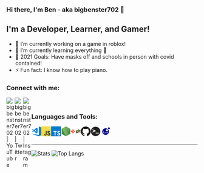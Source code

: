 ### Hi there, I'm Ben - aka bigbenster702 👋

## I'm a Developer, Learner, and Gamer!
- 🔭 I’m currently working on a game in roblox!
- 🌱 I’m currently learning everything 🤣
- 🥅 2021 Goals: Have masks off and schools in person with covid contained!
- ⚡ Fun fact: I know how to play piano.

### Connect with me:

[<img align="left" alt="bigbenster702 | YouTube" width="22px" src="https://cdn.jsdelivr.net/npm/simple-icons@v3/icons/youtube.svg" />][youtube]
[<img align="left" alt="bigbenster702 | Twitter" width="22px" src="https://cdn.jsdelivr.net/npm/simple-icons@v3/icons/twitter.svg" />][twitter]
[<img align="left" alt="bigbenster702 | Instagram" width="22px" src="https://cdn.jsdelivr.net/npm/simple-icons@v3/icons/instagram.svg" />][instagram]

<br />

### Languages and Tools:

[<img align="left" alt="Visual Studio Code" width="26px" src="https://raw.githubusercontent.com/github/explore/80688e429a7d4ef2fca1e82350fe8e3517d3494d/topics/visual-studio-code/visual-studio-code.png" />][vsc]
[<img align="left" alt="JavaScript" width="26px" src="https://raw.githubusercontent.com/github/explore/80688e429a7d4ef2fca1e82350fe8e3517d3494d/topics/javascript/javascript.png" />][javasc]
[<img align="left" alt="TypeScript" width="26px" src="https://raw.githubusercontent.com/github/explore/80688e429a7d4ef2fca1e82350fe8e3517d3494d/topics/typescript/typescript.png" />][typescript]
[<img align="left" alt="Node.js" width="26px" src="https://raw.githubusercontent.com/github/explore/80688e429a7d4ef2fca1e82350fe8e3517d3494d/topics/nodejs/nodejs.png" />][node.js]
[<img align="left" alt="Git" width="26px" src="https://raw.githubusercontent.com/github/explore/80688e429a7d4ef2fca1e82350fe8e3517d3494d/topics/git/git.png" />][git]
[<img align="left" alt="GitHub" width="26px" src="https://raw.githubusercontent.com/github/explore/78df643247d429f6cc873026c0622819ad797942/topics/github/github.png" />][github]
[<img align="left" alt="Batch" width="26px" src="https://raw.githubusercontent.com/github/explore/80688e429a7d4ef2fca1e82350fe8e3517d3494d/topics/terminal/terminal.png" />][batch]
[<img align="left" alt="Lua" width="26px" src="https://raw.githubusercontent.com/github/explore/80688e429a7d4ef2fca1e82350fe8e3517d3494d/topics/lua/lua.png" />][lua]

<br />
<br />

---

![Stats](https://github-readme-stats.vercel.app/api?username=bigbenster702&show_icons=true&count_private=true&theme=cobalt)
![Top Langs](https://github-readme-stats.vercel.app/api/top-langs/?username=bigbenster702&layout=compact&theme=cobalt)

[twitter]: https://twitter.com/bigbenster702
[youtube]: https://www.youtube.com/channel/UCm_EJICWLbr1MAYPd-vngNg
[instagram]: https://www.instagram.com/bigbenster702
[vsc]: https://code.visualstudio.com
[javasc]: https://www.javascript.com
[node.js]: https://nodejs.org
[git]: https://git-scm.com
[github]: https://github.com
[batch]: https://www.tutorialspoint.com/batch_script/index.htm
[lua]: http://www.lua.org
[typescript]: https://www.typescriptlang.org/
